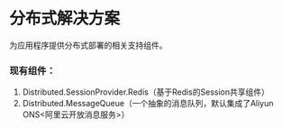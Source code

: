 # 分布式解决方案
为应用程序提供分布式部署的相关支持组件。

### 现有组件：
1. Distributed.SessionProvider.Redis（基于Redis的Session共享组件）
2. Distributed.MessageQueue（一个抽象的消息队列，默认集成了Aliyun ONS<阿里云开放消息服务>）
